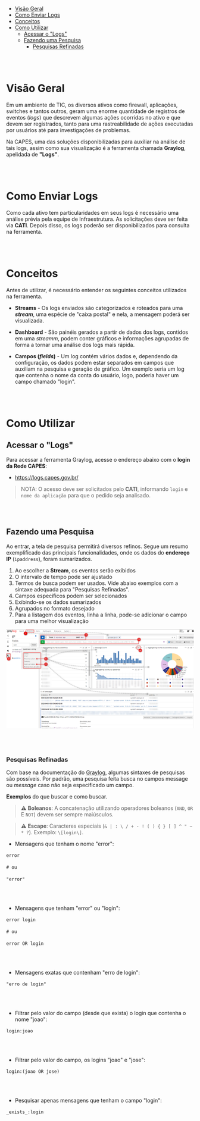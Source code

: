 - [Visão Geral](#visão-geral)
- [Como Enviar Logs](#como-enviar-logs)
- [Conceitos](#conceitos)
- [Como Utilizar](#como-utilizar)
  - [Acessar o "Logs"](#acessar-o-logs)
  - [Fazendo uma Pesquisa](#fazendo-uma-pesquisa)
    - [Pesquisas Refinadas](#pesquisas-refinadas)


<br><br>

# Visão Geral
Em um ambiente de TIC, os diversos ativos como firewall, aplicações, switches e tantos outros, geram uma enorme quantidade de registros de eventos (*logs*) que descrevem algumas ações ocorridas no ativo e que devem ser registrados, tanto para uma rastreabilidade de ações executadas por usuários até  para investigações de problemas.

Na CAPES, uma das soluções disponibilizadas para auxiliar na análise de tais logs, assim como sua visualização é a ferramenta chamada **Graylog**, apelidada de **"Logs"**.

<br><br>

# Como Enviar Logs
Como cada ativo tem particularidades em seus logs é necessário uma análise prévia pela equipe de Infraestrutura. As solicitações deve ser feita via **CATI**. Depois disso, os logs poderão ser disponibilizados para consulta na ferramenta.

<br><br>

# Conceitos
Antes de utilizar, é necessário entender os seguintes conceitos utilizados na ferramenta.

* **Streams** - Os logs enviados são categorizados e roteados para uma ***stream***, uma espécie de "caixa postal" e nela, a mensagem poderá ser visualizada.

* **Dashboard** - São painéis gerados a partir de dados dos logs, contidos em uma *streamm*, podem conter gráficos e informações agrupadas de forma a tornar uma análise dos logs mais rápida.

* **Campos (*fields*)** - Um log contém vários dados e, dependendo da configuração, os dados podem estar separados em campos que auxiliam na pesquisa e geração de gráfico. Um exemplo seria um log que contenha o nome da conta do usuário, logo, poderia haver um campo chamado "login".

<br><br>

# Como Utilizar
## Acessar o "Logs"
Para acessar a ferramenta Graylog, acesse o endereço abaixo com o **login da Rede CAPES**:
* https://logs.capes.gov.br/

> NOTA: O acesso deve ser solicitados pelo **CATI**, informando `login` e `nome da aplicação` para que o pedido seja analisado.

<br><br>

## Fazendo uma Pesquisa
Ao entrar, a tela de pesquisa permitirá diversos refinos. Segue um resumo exemplificado das principais funcionalidades, onde os dados do **endereço IP** (`ipaddress`), foram sumarizados.

1. Ao escolher a **Stream**, os eventos serão exibidos
2. O intervalo de tempo pode ser ajustado 
3. Termos de busca podem ser usados. Vide abaixo exemplos com a sintaxe adequada para "Pesquisas Refinadas".
4. Campos específicos podem ser selecionados
5. Exibindo-se os dados sumarizados
6. Agrupados no formato desejado
7. Para a listagem dos eventos, linha a linha, pode-se adicionar o campo para uma melhor visualização

![Graylog-tela_pesquisa](logs-tela_pesquisa.png)

<br><br>

### Pesquisas Refinadas

Com base na documentação do [Graylog](https://docs.graylog.org/en/latest/pages/queries.html), algumas sintaxes de pesquisas são possíveis. Por padrão, uma pesquisa feita busca no campos message ou *message* caso não seja especificado um campo.


**Exemplos** do que buscar e como buscar.


> :warning: **Boleanos**: A concatenação utilizando operadores boleanos (`AND`, `OR` E `NOT`) devem ser sempre maiúsculos.

> :warning: **Escape**: Caracteres especiais (`& | : \ / + - ! ( ) { } [ ] ^ " ~ * ?`). Exemplo: `\[login\]`.


*  Mensagens que tenham o nome "error": 
```
error

# ou

"error"
```

<br><br>

*  Mensagens que tenham "error" ou "login":

```
error login

# ou

error OR login
```

<br><br>

* Mensagens exatas que contenham "erro de login":
```
"erro de login"
```

<br><br>

*  Filtrar pelo valor do campo (desde que exista) o login que contenha o nome "joao":
```
login:joao
```

<br><br>

* Filtrar pelo valor do campo, os logins "joao" e "jose":
```
login:(joao OR jose)
```

<br><br>

* Pesquisar apenas mensagens que tenham o campo "login":
```
_exists_:login
```